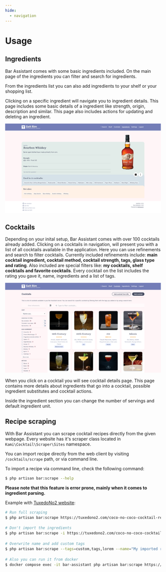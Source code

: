 ```yaml
---
hide:
  - navigation
---
```


# Usage

## Ingredients

Bar Assistant comes with some basic ingredients included. On the main page of the ingredients you can filter and search for ingredients.

From the ingredients list you can also add ingredients to your shelf or your shopping list.

Clicking on a specific ingredient will navigate you to ingredient details. This page includes some basic details of a ingredient like strength, origin, description and similar. This page also includes actions for updating and deleting an ingredient.

![Ingredient details](/assets/screenshots/ingredient-details.png)

## Cocktails

Depending on your inital setup, Bar Assistant comes with over 100 cocktails already added. Clicking on a cocktails in navigation, will present you with a list of all cocktails available in the application. Here you can use refinements and search to filter cocktails. Currently included refinements include: **main cocktail ingredient, cocktail method, cocktail strength, tags, glass type and rating**. Also included are special filters like: **my cocktails, shelf cocktails and favorite cocktails**. Every cocktail on the list includes the rating you gave it, name, ingredients and a list of tags.

![Cocktails list](/assets/screenshots/cocktails-list.png)

When you click on a cocktail you will see cocktail details page. This page contains more details about ingredients that go into a cocktail, possible ingredient substitutes and cocktail actions.

Inside the ingredient section you can change the number of servings and default ingredient unit.

<!-- ## Shelf

![Shelf](/assets/screenshots/shelf.png) -->

<!-- ## Users

## Settings -->

## Recipe scraping

With Bar Assistant you can scrape cocktail recipes directly from the given webpage. Every website has it's scraper class located in `Kami\Cocktail\Scraper\Sites` namespace.

You can import recipe directly from the web client by visiting `/cocktails/scrape` path, or via command line.

To import a recipe via command line, check the following command:

``` bash
$ php artisan bar:scrape --help
```

**Please note that this feature is error prone, mainly when it comes to ingredient parsing.**

Example with [TuxedoNo2 website](https://tuxedono2.com/):

``` bash
# Run full scraping
$ php artisan bar:scrape https://tuxedono2.com/coco-no-coco-cocktail-recipe

# Don't import the ingredients
$ php artisan bar:scrape -i https://tuxedono2.com/coco-no-coco-cocktail-recipe

# Overwrite name and add custom tags
$ php artisan bar:scrape --tags=custom,tags,lorem --name="My imported recipe" https://tuxedono2.com/coco-no-coco-cocktail-recipe

# Also you can run it from docker
$ docker compose exec -it bar-assistant php artisan bar:scrape https://tuxedono2.com/coco-no-coco-cocktail-recipe
```
